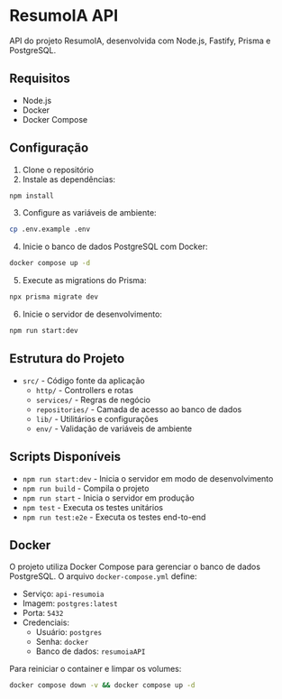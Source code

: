 # ResumoIA API

API do projeto ResumoIA, desenvolvida com Node.js, Fastify, Prisma e PostgreSQL.

## Requisitos

- Node.js
- Docker
- Docker Compose

## Configuração

1. Clone o repositório
2. Instale as dependências:
```bash
npm install
```

3. Configure as variáveis de ambiente:
```bash
cp .env.example .env
```

4. Inicie o banco de dados PostgreSQL com Docker:
```bash
docker compose up -d
```

5. Execute as migrations do Prisma:
```bash
npx prisma migrate dev
```

6. Inicie o servidor de desenvolvimento:
```bash
npm run start:dev
```

## Estrutura do Projeto

- `src/` - Código fonte da aplicação
  - `http/` - Controllers e rotas
  - `services/` - Regras de negócio
  - `repositories/` - Camada de acesso ao banco de dados
  - `lib/` - Utilitários e configurações
  - `env/` - Validação de variáveis de ambiente

## Scripts Disponíveis

- `npm run start:dev` - Inicia o servidor em modo de desenvolvimento
- `npm run build` - Compila o projeto
- `npm run start` - Inicia o servidor em produção
- `npm test` - Executa os testes unitários
- `npm run test:e2e` - Executa os testes end-to-end

## Docker

O projeto utiliza Docker Compose para gerenciar o banco de dados PostgreSQL. O arquivo `docker-compose.yml` define:

- Serviço: `api-resumoia`
- Imagem: `postgres:latest`
- Porta: `5432`
- Credenciais:
  - Usuário: `postgres`
  - Senha: `docker`
  - Banco de dados: `resumoiaAPI`

Para reiniciar o container e limpar os volumes:
```bash
docker compose down -v && docker compose up -d
```